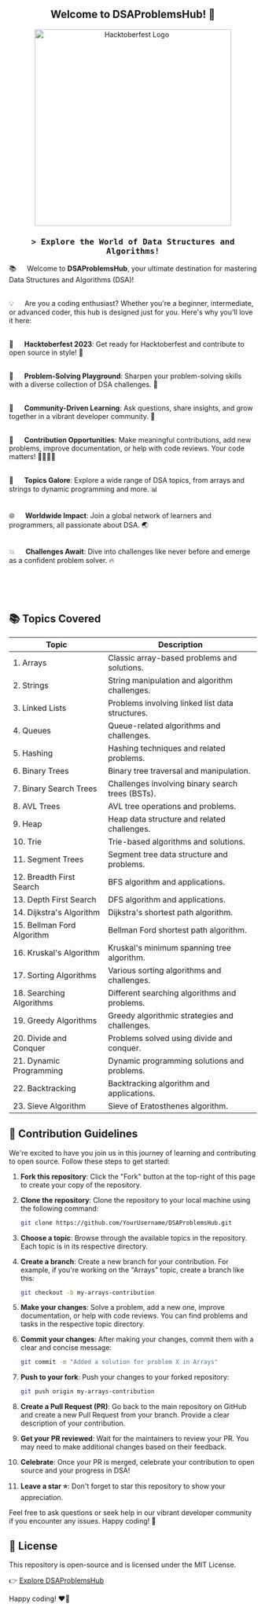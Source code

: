<h2 align="center">Welcome to DSAProblemsHub! 🚀</h2>

<p align="center">
  <a href="https://hacktoberfest.digitalocean.com/"><img src="https://miro.medium.com/v2/resize:fit:1200/1*Lz_KFgbak2sUjwjOG9SZ4g.png" alt="Hacktoberfest Logo" width="400"></a>
</p>

<!-- Intro  -->
<h3 align="center">
        <samp>&gt; Explore the World of Data Structures and Algorithms!
        </samp>
</h3>

<!-- About DSAProblemsHub -->

<p>

📚 &emsp; Welcome to **DSAProblemsHub**, your ultimate destination for mastering Data Structures and Algorithms (DSA)! <br/><br/>

💡 &emsp; Are you a coding enthusiast? Whether you're a beginner, intermediate, or advanced coder, this hub is designed just for you. Here's why you'll love it here: <br/><br/>

🌟 &emsp; **Hacktoberfest 2023**: Get ready for Hacktoberfest and contribute to open source in style! 🎉<br/><br/>

🧠 &emsp; **Problem-Solving Playground**: Sharpen your problem-solving skills with a diverse collection of DSA challenges. 🧩<br/><br/>

💬 &emsp; **Community-Driven Learning**: Ask questions, share insights, and grow together in a vibrant developer community. 💬<br/><br/>

🚀 &emsp; **Contribution Opportunities**: Make meaningful contributions, add new problems, improve documentation, or help with code reviews. Your code matters! 👩‍💻👨‍💻<br/><br/>

📜 &emsp; **Topics Galore**: Explore a wide range of DSA topics, from arrays and strings to dynamic programming and more. 📊<br/><br/>

🌐 &emsp; **Worldwide Impact**: Join a global network of learners and programmers, all passionate about DSA. 🌏<br/><br/>

💥 &emsp; **Challenges Await**: Dive into challenges like never before and emerge as a confident problem solver. 🔥<br/><br/>

</p>

<br/>
<br/>


## 📚 Topics Covered

| Topic                            | Description                                      |
| -------------------------------- | ------------------------------------------------ |
| 1. Arrays                        | Classic array-based problems and solutions.      |
| 2. Strings                       | String manipulation and algorithm challenges.    |
| 3. Linked Lists                  | Problems involving linked list data structures.  |
| 4. Queues                        | Queue-related algorithms and challenges.         |
| 5. Hashing                       | Hashing techniques and related problems.         |
| 6. Binary Trees                  | Binary tree traversal and manipulation.          |
| 7. Binary Search Trees           | Challenges involving binary search trees (BSTs). |
| 8. AVL Trees                     | AVL tree operations and problems.                |
| 9. Heap                          | Heap data structure and related challenges.      |
| 10. Trie                         | Trie-based algorithms and solutions.             |
| 11. Segment Trees                | Segment tree data structure and problems.        |
| 12. Breadth First Search         | BFS algorithm and applications.                  |
| 13. Depth First Search           | DFS algorithm and applications.                  |
| 14. Dijkstra's Algorithm         | Dijkstra's shortest path algorithm.              |
| 15. Bellman Ford Algorithm       | Bellman Ford shortest path algorithm.            |
| 16. Kruskal's Algorithm          | Kruskal's minimum spanning tree algorithm.       |
| 17. Sorting Algorithms           | Various sorting algorithms and challenges.       |
| 18. Searching Algorithms         | Different searching algorithms and problems.     |
| 19. Greedy Algorithms            | Greedy algorithmic strategies and challenges.    |
| 20. Divide and Conquer           | Problems solved using divide and conquer.        |
| 21. Dynamic Programming          | Dynamic programming solutions and problems.      |
| 22. Backtracking                 | Backtracking algorithm and applications.         |
| 23. Sieve Algorithm              | Sieve of Eratosthenes algorithm.                 |


## 🚀 Contribution Guidelines

We're excited to have you join us in this journey of learning and contributing to open source. Follow these steps to get started:

1. **Fork this repository**: Click the "Fork" button at the top-right of this page to create your copy of the repository.

2. **Clone the repository**: Clone the repository to your local machine using the following command:

   ```sh
   git clone https://github.com/YourUsername/DSAProblemsHub.git
   ```

3. **Choose a topic**: Browse through the available topics in the repository. Each topic is in its respective directory.

4. **Create a branch**: Create a new branch for your contribution. For example, if you're working on the "Arrays" topic, create a branch like this:

   ```sh
   git checkout -b my-arrays-contribution
   ```

5. **Make your changes**: Solve a problem, add a new one, improve documentation, or help with code reviews. You can find problems and tasks in the respective topic directory.

6. **Commit your changes**: After making your changes, commit them with a clear and concise message:

   ```sh
   git commit -m "Added a solution for problem X in Arrays"
   ```

7. **Push to your fork**: Push your changes to your forked repository:

   ```sh
   git push origin my-arrays-contribution
   ```

8. **Create a Pull Request (PR)**: Go back to the main repository on GitHub and create a new Pull Request from your branch. Provide a clear description of your contribution.

9. **Get your PR reviewed**: Wait for the maintainers to review your PR. You may need to make additional changes based on their feedback.

10. **Celebrate**: Once your PR is merged, celebrate your contribution to open source and your progress in DSA!

11. **Leave a star ⭐**: Don't forget to star this repository to show your appreciation.

Feel free to ask questions or seek help in our vibrant developer community if you encounter any issues. Happy coding! 🎉

## 📄 License

This repository is open-source and is licensed under the MIT License.

👉 [Explore DSAProblemsHub](https://github.com/YourUsername/DSAProblemsHub)

Happy coding! ❤️🚀
